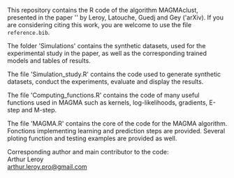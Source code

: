 This repository contains the R code of the algorithm MAGMAclust, presented in the paper '' by Leroy, Latouche, Guedj and Gey ('arXiv). If you are considering citing this work, you are welcome to use the file `reference.bib`.

The folder 'Simulations' contains the synthetic datasets, used for the experimental study in the paper, as well as the corresponding trained models and tables of results.

The file 'Simulation_study.R' contains the code used to generate synthetic datasets, conduct the experiments, evaluate and display the results. 

The file 'Computing_functions.R' contains the code of many useful functions used in MAGMA such as kernels, log-likelihoods, gradients, E-step and M-step.

The file 'MAGMA.R' contains the core of the code for the MAGMA algorithm. Fonctions implementing learning and prediction steps are provided.
Several ploting function and testing examples are provided as well. 

Corresponding author and main contributor to the code:  
Arthur Leroy  
arthur.leroy.pro@gmail.com